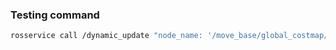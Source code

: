 ### Testing command

```bash
rosservice call /dynamic_update "node_name: '/move_base/global_costmap/inflation_layer/' config_name: 'inflation_radius' config_type: 'float' new_cnofig: '40.0'"
```

